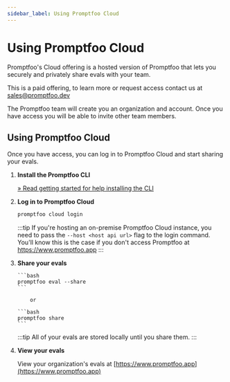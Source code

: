 ```yaml
---
sidebar_label: Using Promptfoo Cloud
---
```


# Using Promptfoo Cloud

Promptfoo's Cloud offering is a hosted version of Promptfoo that lets you securely and privately share evals with your team.

This is a paid offering, to learn more or request access contact us at sales@promptfoo.dev

The Promptfoo team will create you an organization and account. Once you have access you will be able to invite other team members.

## Using Promptfoo Cloud

Once you have access, you can log in to Promptfoo Cloud and start sharing your evals.

1.  **Install the Promptfoo CLI**

    [&raquo; Read getting started for help installing the CLI](/docs/getting-started)

2.  **Log in to Promptfoo Cloud**

    ```bash
    promptfoo cloud login
    ```

    :::tip
    If you're hosting an on-premise Promptfoo Cloud instance, you need to pass the `--host <host api url>` flag to the login command. You'll know this is the case if you don't access Promptfoo at https://www.promptfoo.app
    :::

3.  **Share your evals**

        ```bash
        promptfoo eval --share
        ```

            or

        ```bash
        promptfoo share
        ```

    :::tip
    All of your evals are stored locally until you share them.
    :::

4.  **View your evals**

    View your organization's evals at [https://www.promptfoo.app](https://www.promptfoo.app)
